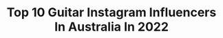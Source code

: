 ---
title: Top 10 Guitar Instagram Influencers In Australia In 2022
description: >-
  Find top guitar Instagram influencers in Australia in 2022. Most popular hashtags: #guitarist #guitar #metal.
platform: Instagram
hits: 76
text_top: Identify the most popular Instagram profiles on inBeat.
text_bottom: Our search engine aggregates 76 Instagram influencers like this in Australia for you to contact.
profiles:
  - username: "mitchellblack78"
    fullname: >-
      Mitchell Black | SUSPYRIA
    bio: >-
      🇦🇺 Melb AU ◾️Lead Guitarist 🎸 @suspyria.official 🎶 ◾️Songwriter ◾️NEW @suspyria.official Album out now!! 🎶👇
    location: "Australia"
    followers: 26495
    engagement: 373
    commentsToLikes: 0.078851
    id: ck6twicsjs5mt0j711gtxwsse
    verified: false
    hashtags: "#guitarist, #metalguitar, #guyswithtattoos, #metalheads"
  - username: "jayden_tatasciore"
    fullname: >-
      Jayden Tatasciore 🎸🇦🇺
    bio: >-
      11 years old Love guitar and all things rock n roll Gibson Generation Group Artist G3 *Account Run By Parent* YouTube link below
    location: "Australia"
    followers: 162559
    engagement: 484
    commentsToLikes: 0.017915
    id: ck0w0ap2vd8yj0i19cwy50qxq
    verified: false
    hashtags: "#rockmusic, #bonscott, #rock, #guitarist"
  - username: "rickschhh"
    fullname: >-
      Rick Schneider
    bio: >-
      Guitar in @polarisaus. Proudly endorsing @mayonesguitars @bareknucklepickupsofficial @evertune @jhaudio @evhgear @daddarioandco
    location: "Australia"
    followers: 8687
    engagement: 1128
    commentsToLikes: 0.021691
    id: ck5bujaduhw3h0i11jez2e6pc
    verified: false
    hashtags: "#35mm"
  - username: "daveleslie64"
    fullname: >-
      Dave Leslie
    bio: >-
      💙Solo-Dad 🎸Guitar Player @babyanimalsmusic & @theblackskeletonband 🎚Recording Enthusiast 🎼Session Guy 🎹Songwriter 🇦🇺National Treasure
    location: "Australia"
    followers: 2452
    engagement: 1131
    commentsToLikes: 0.097672
    id: ck5zyb9y79kft0i14y5nja5h8
    verified: false
    hashtags: "#babyanimalsmusic, #fractalax8, #grubisaguitars, #elixirstrings"
  - username: "philsgrosso"
    fullname: >-
      Phil Sgrosso
    bio: >-
      Guitar Player: @asilaydying @saosinofficial @poisonheadache Artist Management: @440mgmt @authorandpunisher
    location: "Australia"
    followers: 21453
    engagement: 988
    commentsToLikes: 0.030689
    id: ck5q80v9n3ydm0i11ewih7arw
    verified: true
    hashtags: "#tbt, #joshuatree"
  - username: "chrisbrooksguitarist"
    fullname: >-
      𝗖𝗛𝗥𝗜𝗦 𝗕𝗥𝗢𝗢𝗞𝗦
    bio: >-
      🖊 5 Chart-topping Books @amazon 🎸 Guitar Player @charvelusa 🎼 Educator 😼 Cat Advocate 🇦🇺 Aussie ⬇️ 𝟭𝟬𝟬 𝗔𝗥𝗣𝗘𝗚𝗚𝗜𝗢 𝗟𝗜𝗖𝗞𝗦 𝗙𝗢𝗥 𝗦𝗛𝗥𝗘𝗗 𝗚𝗨𝗜𝗧𝗔𝗥 𝗶𝘀 𝗼𝘂𝘁 𝗻𝗼𝘄!
    location: "Australia"
    followers: 47739
    engagement: 169
    commentsToLikes: 0.055431
    id: ck0vzihov99qa0i19xxp2gsrv
    verified: true
    hashtags: "#100arpeggiolicks, #mrbig, #sweeppicking, #symphonyx"
  - username: "blessedtunes"
    fullname: >-
      BLΞSSΞD
    bio: >-
      • guitar playing • genre bending • fashion favourite • ⁣ • artist from Sydney Australia • music is my medicine • connect with me fam +1 (419) 4696424
    location: "Australia"
    followers: 16473
    engagement: 414
    commentsToLikes: 0.085871
    id: ck13530oszg310i19tyw6hbjn
    verified: false
    hashtags: ""
  - username: "jontoogood"
    fullname: >-
      jontoogood
    bio: >-
      guitar & vox @shihad_the_band
    location: "Australia"
    followers: 6273
    engagement: 651
    commentsToLikes: 0.058125
    id: ck5qaz0o1izro0i11p7hd28gi
    verified: false
    hashtags: "#romeoandjuliet1996, #romeoandjuliet, #blackouttuesday"
  - username: "alangogoll"
    fullname: >-
      Alan Gogoll
    bio: >-
      🔔 Creator of @bellharmonics technique ~STRINGSCAPES~ 🎵 Heart>Head>Hands 🌅 Psalm 108:1 🎸My guitar @astrandguitars 🇦🇺 Australia 🔈 @spotify & @applemusic
    location: "Australia"
    followers: 191567
    engagement: 131
    commentsToLikes: 0.011090
    id: ck15rusj29te50i19vaglot51
    verified: true
    hashtags: ""
  - username: "vicious_vinyl"
    fullname: >-
      
    bio: >-
      vinyl, tapes & cds ☠DEATH ,THRASH & CLASSIC METAL☠ ☠90s and old school☠ ☠occasional guitar☠ wollongong, australia🐨
    location: "Australia"
    followers: 7218
    engagement: 355
    commentsToLikes: 0.037342
    id: ck0tyboyhmbiu0i19pqiuhbb2
    verified: false
    hashtags: "#emg81, #guitarsofinstagram, #vinyl, #90s"
---